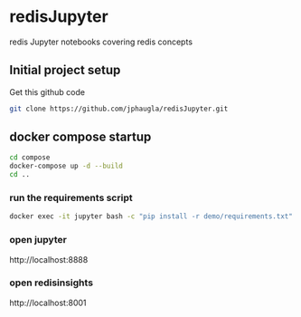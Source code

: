 # redisJupyter
redis Jupyter notebooks covering redis concepts
## Initial project setup
Get this github code
```bash 
git clone https://github.com/jphaugla/redisJupyter.git
```
## docker compose startup
```bash
cd compose
docker-compose up -d --build
cd ..
```
### run the requirements script
```bash
docker exec -it jupyter bash -c "pip install -r demo/requirements.txt"
```
### open jupyter
http://localhost:8888
### open redisinsights
http://localhost:8001
